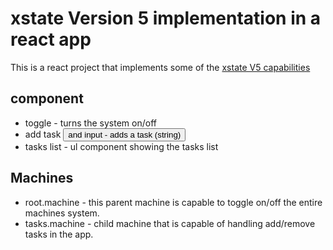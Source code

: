 # xstate Version 5 implementation in a react app
This is a react project that implements some of the [xstate V5 capabilities](https://stately.ai/blog/2023-12-01-xstate-v5)
## component
- toggle </Button> - turns the system on/off
- add task <Button/> and input - adds a task (string)
- tasks list - ul component showing the tasks list
## Machines
- root.machine - this parent machine is capable to toggle on/off the entire machines system.
- tasks.machine - child machine that is capable of handling add/remove tasks in the app.
